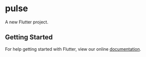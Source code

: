 # pulse

A new Flutter project.

## Getting Started

For help getting started with Flutter, view our online
[documentation](https://flutter.io/).
